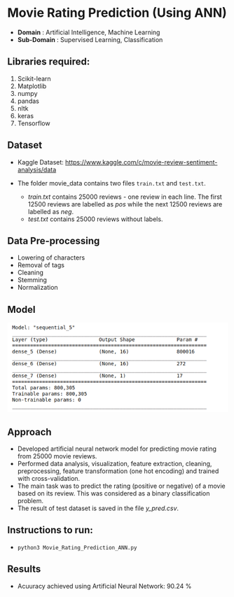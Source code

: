 # Movie Rating Prediction (Using ANN)

- **Domain** : Artificial Intelligence, Machine Learning
- **Sub-Domain** : Supervised Learning, Classification


## Libraries required:

1. Scikit-learn
2. Matplotlib
3. numpy
4. pandas
5. nltk
6. keras
7. Tensorflow


## Dataset

- Kaggle Dataset: https://www.kaggle.com/c/movie-review-sentiment-analysis/data

- The folder movie_data contains two files `train.txt` and `test.txt`.
    - *train.txt* contains 25000 reviews - one review in each line. The first 12500 reviews are labelled as *pos* while the next 12500 reviews are labelled as *neg*.
    - *test.txt* contains 25000 reviews without labels.


## Data Pre-processing

- Lowering of characters
- Removal of tags
- Cleaning
- Stemming
- Normalization

## Model

![Model_Summary](./Model_Summary.png?raw=true "Model_Summary")


## Approach
- Developed artificial neural network model for predicting movie rating from 25000 movie reviews.
- Performed data analysis, visualization, feature extraction, cleaning, preprocessing, feature transformation (one hot encoding) and trained with cross-validation.
- The main task was to predict the rating (positive or negative) of a movie based on its review. This was considered as a binary classification problem.
- The result of test dataset is saved in the file *y_pred.csv*.


## Instructions to run:

- `python3 Movie_Rating_Prediction_ANN.py `


## Results

- Acuuracy achieved using Artificial Neural Network: 90.24 %
